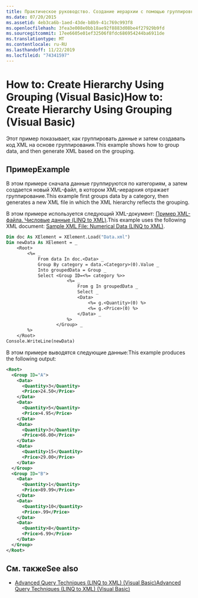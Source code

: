 ```yaml
---
title: Практическое руководство. Создание иерархии с помощью группировки
ms.date: 07/20/2015
ms.assetid: 4eb3ca6b-1aed-43de-b8b9-41c769c993f8
ms.openlocfilehash: 3fea3e008e0bb18ae92f8883d08be4f27929b9fd
ms.sourcegitcommit: 17ee6605e01ef32506f8fdc686954244ba6911de
ms.translationtype: MT
ms.contentlocale: ru-RU
ms.lasthandoff: 11/22/2019
ms.locfileid: "74341597"
---
```

# <a name="how-to-create-hierarchy-using-grouping-visual-basic"></a><span data-ttu-id="48fb2-102">How to: Create Hierarchy Using Grouping (Visual Basic)</span><span class="sxs-lookup"><span data-stu-id="48fb2-102">How to: Create Hierarchy Using Grouping (Visual Basic)</span></span>
<span data-ttu-id="48fb2-103">Этот пример показывает, как группировать данные и затем создавать код XML на основе группирования.</span><span class="sxs-lookup"><span data-stu-id="48fb2-103">This example shows how to group data, and then generate XML based on the grouping.</span></span>  
  
## <a name="example"></a><span data-ttu-id="48fb2-104">Пример</span><span class="sxs-lookup"><span data-stu-id="48fb2-104">Example</span></span>  
 <span data-ttu-id="48fb2-105">В этом примере сначала данные группируются по категориям, а затем создается новый XML-файл, в котором XML-иерархия отражает группирование.</span><span class="sxs-lookup"><span data-stu-id="48fb2-105">This example first groups data by a category, then generates a new XML file in which the XML hierarchy reflects the grouping.</span></span>  
  
 <span data-ttu-id="48fb2-106">В этом примере используется следующий XML-документ: [Пример XML-файла. Числовые данные (LINQ to XML)](../../../../visual-basic/programming-guide/concepts/linq/sample-xml-file-numerical-data-linq-to-xml.md).</span><span class="sxs-lookup"><span data-stu-id="48fb2-106">This example uses the following XML document: [Sample XML File: Numerical Data (LINQ to XML)](../../../../visual-basic/programming-guide/concepts/linq/sample-xml-file-numerical-data-linq-to-xml.md).</span></span>  
  
```vb  
Dim doc As XElement = XElement.Load("Data.xml")  
Dim newData As XElement = _  
    <Root>  
        <%= _  
            From data In doc.<Data> _  
            Group By category = data.<Category>(0).Value _  
            Into groupedData = Group _  
            Select <Group ID=<%= category %>>  
                       <%= _  
                           From g In groupedData _  
                           Select _  
                           <Data>  
                               <%= g.<Quantity>(0) %>  
                               <%= g.<Price>(0) %>  
                           </Data> _  
                       %>  
                   </Group> _  
        %>  
    </Root>  
Console.WriteLine(newData)  
```  
  
 <span data-ttu-id="48fb2-107">В этом примере выводятся следующие данные:</span><span class="sxs-lookup"><span data-stu-id="48fb2-107">This example produces the following output:</span></span>  
  
```xml  
<Root>  
  <Group ID="A">  
    <Data>  
      <Quantity>3</Quantity>  
      <Price>24.50</Price>  
    </Data>  
    <Data>  
      <Quantity>5</Quantity>  
      <Price>4.95</Price>  
    </Data>  
    <Data>  
      <Quantity>3</Quantity>  
      <Price>66.00</Price>  
    </Data>  
    <Data>  
      <Quantity>15</Quantity>  
      <Price>29.00</Price>  
    </Data>  
  </Group>  
  <Group ID="B">  
    <Data>  
      <Quantity>1</Quantity>  
      <Price>89.99</Price>  
    </Data>  
    <Data>  
      <Quantity>10</Quantity>  
      <Price>.99</Price>  
    </Data>  
    <Data>  
      <Quantity>8</Quantity>  
      <Price>6.99</Price>  
    </Data>  
  </Group>  
</Root>  
```  
  
## <a name="see-also"></a><span data-ttu-id="48fb2-108">См. также</span><span class="sxs-lookup"><span data-stu-id="48fb2-108">See also</span></span>

- [<span data-ttu-id="48fb2-109">Advanced Query Techniques (LINQ to XML) (Visual Basic)</span><span class="sxs-lookup"><span data-stu-id="48fb2-109">Advanced Query Techniques (LINQ to XML) (Visual Basic)</span></span>](../../../../visual-basic/programming-guide/concepts/linq/advanced-query-techniques-linq-to-xml.md)
